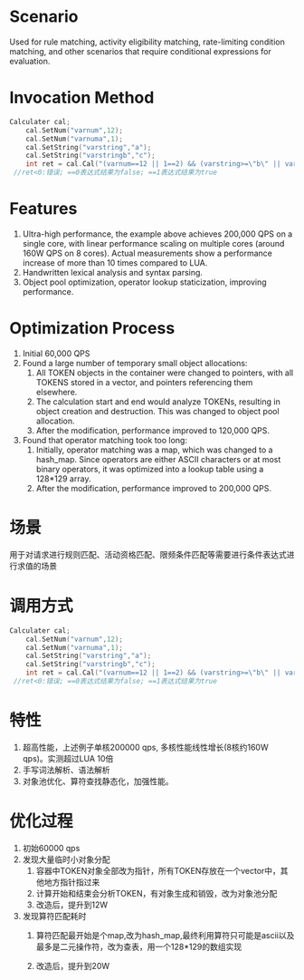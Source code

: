 # Scenario
Used for rule matching, activity eligibility matching, rate-limiting condition matching, and other scenarios that require conditional expressions for evaluation.

# Invocation Method
```cpp
Calculater cal;
	cal.SetNum("varnum",12);
	cal.SetNum("varnuma",1);
	cal.SetString("varstring","a");
	cal.SetString("varstringb","c");
	int ret = cal.Cal("(varnum==12 || 1==2) && (varstring>=\"b\" || varstringb<\"d\")",msg);
 //ret<0:错误; ==0表达式结果为false; ==1表达式结果为true
```

# Features
1. Ultra-high performance, the example above achieves 200,000 QPS on a single core, with linear performance scaling on multiple cores (around 160W QPS on 8 cores). Actual measurements show a performance increase of more than 10 times compared to LUA.
2. Handwritten lexical analysis and syntax parsing.
3. Object pool optimization, operator lookup staticization, improving performance.

# Optimization Process
1. Initial 60,000 QPS
2. Found a large number of temporary small object allocations:
   1. All TOKEN objects in the container were changed to pointers, with all TOKENS stored in a vector, and pointers referencing them elsewhere.
   2. The calculation start and end would analyze TOKENs, resulting in object creation and destruction. This was changed to object pool allocation.
   3. After the modification, performance improved to 120,000 QPS.
3. Found that operator matching took too long:
   1. Initially, operator matching was a map, which was changed to a hash_map. Since operators are either ASCII characters or at most binary operators, it was optimized into a lookup table using a 128*129 array.
   2. After the modification, performance improved to 200,000 QPS.




# 场景
用于对请求进行规则匹配、活动资格匹配、限频条件匹配等需要进行条件表达式进行求值的场景

# 调用方式
```cpp
Calculater cal;
	cal.SetNum("varnum",12);
	cal.SetNum("varnuma",1);
	cal.SetString("varstring","a");
	cal.SetString("varstringb","c");
	int ret = cal.Cal("(varnum==12 || 1==2) && (varstring>=\"b\" || varstringb<\"d\")",msg);
 //ret<0:错误; ==0表达式结果为false; ==1表达式结果为true
```

# 特性
1. 超高性能，上述例子单核200000 qps, 多核性能线性增长(8核约160W qps)。实测超过LUA 10倍
2. 手写词法解析、语法解析
3. 对象池优化、算符查找静态化，加强性能。


# 优化过程
1. 初始60000 qps
1. 发现大量临时小对象分配
	1. 容器中TOKEN对象全部改为指针，所有TOKEN存放在一个vector中，其他地方指针指过来
	1. 计算开始和结束会分析TOKEN，有对象生成和销毁，改为对象池分配
	1. 改造后，提升到12W
1. 发现算符匹配耗时
	1. 算符匹配最开始是个map,改为hash_map,最终利用算符只可能是ascii以及最多是二元操作符，改为查表，用一个128*129的数组实现

	1. 改造后，提升到20W
